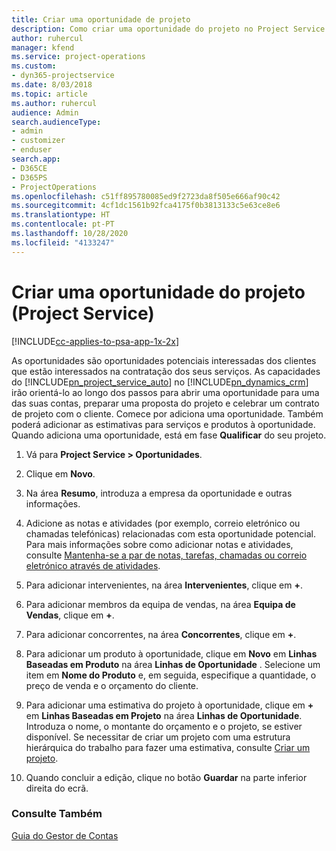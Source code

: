 ```yaml
---
title: Criar uma oportunidade de projeto
description: Como criar uma oportunidade do projeto no Project Service
author: ruhercul
manager: kfend
ms.service: project-operations
ms.custom:
- dyn365-projectservice
ms.date: 8/03/2018
ms.topic: article
ms.author: ruhercul
audience: Admin
search.audienceType:
- admin
- customizer
- enduser
search.app:
- D365CE
- D365PS
- ProjectOperations
ms.openlocfilehash: c51ff895780085ed9f2723da8f505e666af90c42
ms.sourcegitcommit: 4cf1dc1561b92fca4175f0b3813133c5e63ce8e6
ms.translationtype: HT
ms.contentlocale: pt-PT
ms.lasthandoff: 10/28/2020
ms.locfileid: "4133247"
---
```

# <a name="create-a-project-opportunity-project-service"></a>Criar uma oportunidade do projeto (Project Service)

[!INCLUDE[cc-applies-to-psa-app-1x-2x](../includes/cc-applies-to-psa-app-1x-2x.md)]

As oportunidades são oportunidades potenciais interessadas dos clientes que estão interessados na contratação dos seus serviços. As capacidades do [!INCLUDE[pn_project_service_auto](../includes/pn-project-service-auto.md)] no [!INCLUDE[pn_dynamics_crm](../includes/pn-dynamics-crm.md)] irão orientá-lo ao longo dos passos para abrir uma oportunidade para uma das suas contas, preparar uma proposta do projeto e celebrar um contrato de projeto com o cliente. Comece por adiciona uma oportunidade. Também poderá adicionar as estimativas para serviços e produtos à oportunidade. Quando adiciona uma oportunidade, está em fase **Qualificar** do seu projeto.  
  
1.  Vá para **Project Service > Oportunidades**.  
  
2.  Clique em **Novo**.  
  
3.  Na área **Resumo**, introduza a empresa da oportunidade e outras informações.  
  
4.  Adicione as notas e atividades (por exemplo, correio eletrónico ou chamadas telefónicas) relacionadas com esta oportunidade potencial. Para mais informações sobre como adicionar notas e atividades, consulte [Mantenha-se a par de notas, tarefas, chamadas ou correio eletrónico através de atividades](https://docs.microsoft.com/dynamics365/customerengagement/on-premises/basics/work-with-activities).  
  
5.  Para adicionar intervenientes, na área **Intervenientes**, clique em **+**.  
  
6.  Para adicionar membros da equipa de vendas, na área **Equipa de Vendas**, clique em **+**.  
  
7.  Para adicionar concorrentes, na área **Concorrentes**, clique em **+**.  
  
8.  Para adicionar um produto à oportunidade, clique em **Novo** em **Linhas Baseadas em Produto** na área **Linhas de Oportunidade** . Selecione um item em **Nome do Produto** e, em seguida, especifique a quantidade, o preço de venda e o orçamento do cliente.  
  
9. Para adicionar uma estimativa do projeto à oportunidade, clique em **+** em **Linhas Baseadas em Projeto** na área **Linhas de Oportunidade**. Introduza o nome, o montante do orçamento e o projeto, se estiver disponível. Se necessitar de criar um projeto com uma estrutura hierárquica do trabalho para fazer uma estimativa, consulte [Criar um projeto](../psa/create-project.md).  
  
10. Quando concluir a edição, clique no botão **Guardar** na parte inferior direita do ecrã.  
  
### <a name="see-also"></a>Consulte Também  
 [Guia do Gestor de Contas](../psa/account-manager-guide.md)
